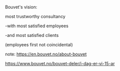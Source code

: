 Bouvet's vision:

most trustworthy consultancy

-with most satisfied employees

-and most satisfied clients

(employees first not coincidental)

note:
https://en.bouvet.no/about-bouvet

https://www.bouvet.no/bouvet-deler/i-dag-er-vi-15-ar 
